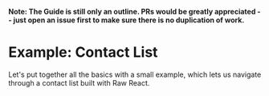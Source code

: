 ---
---

**Note: The Guide is still only an outline. PRs would be greatly appreciated -- just open an issue first to make sure there is no duplication of work.**

# Example: Contact List

Let's put together all the basics with a small example, which lets us navigate through a contact list built with Raw React.

